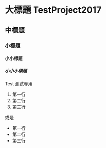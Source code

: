 # 大標題 TestProject2017

## 中標題

### 小標題

#### 小小標題

##### 小小小標題

Test 測試專用


1. 第一行
2. 第二行
3. 第三行

或是

* 第一行
* 第二行
* 第三行

